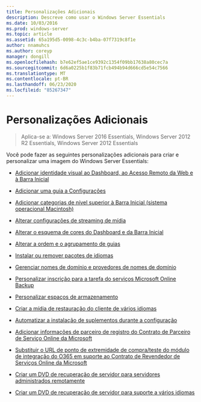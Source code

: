 ```yaml
---
title: Personalizações Adicionais
description: Descreve como usar o Windows Server Essentials
ms.date: 10/03/2016
ms.prod: windows-server
ms.topic: article
ms.assetid: 65a195d5-0098-4c3c-b4ba-07f7319c8f1e
author: nnamuhcs
ms.author: coreyp
manager: dongill
ms.openlocfilehash: b7e62ef5ae1ce9392c1354f09bb17638a80cec7a
ms.sourcegitcommit: 6d6a0225b1f83b71fcb494b94d666cd5e54c7566
ms.translationtype: MT
ms.contentlocale: pt-BR
ms.lasthandoff: 06/23/2020
ms.locfileid: "85267347"
---
```

# <a name="additional-customizations"></a>Personalizações Adicionais

>Aplica-se a: Windows Server 2016 Essentials, Windows Server 2012 R2 Essentials, Windows Server 2012 Essentials

Você pode fazer as seguintes personalizações adicionais para criar e personalizar uma imagem do Windows Server Essentials:  
  
-   [Adicionar identidade visual ao Dashboard, ao Acesso Remoto da Web e à Barra Inicial](../install/Add-Branding-to-the-Dashboard--Remote-Web-Access--and-Launchpad.md)  
  
-   [Adicionar uma guia a Configurações](../install/Add-a-Tab-to-Settings.md)  
  
-   [Adicionar categorias de nível superior à Barra Inicial (sistema operacional Macintosh)](../install/Add-Top-Level-Categories-to-the-Launchpad--Macintosh-Operating-System-.md)  
  
-   [Alterar configurações de streaming de mídia](../install/Change-Media-Streaming-Settings.md)  
  
-   [Alterar o esquema de cores do Dashboard e da Barra Inicial](../install/Change-the-Color-Scheme-of-the-Dashboard-and-Launchpad.md)  
  
-   [Alterar a ordem e o agrupamento de guias](../install/Change-the-Order-and-Grouping-of-Tabs.md)  
  
-   [Instalar ou remover pacotes de idiomas](../install/Install-or-Remove-Language-Packs.md)  
  
-   [Gerenciar nomes de domínio e provedores de nomes de domínio](../install/Manage-Domain-Names-and-Domain-Name-Providers.md)  
  
-   [Personalizar inscrição para a tarefa do serviços Microsoft Online Backup](../install/Customize-Sign-Up-for-Microsoft-Online-Backup-Service-task.md)  
  
-   [Personalizar espaços de armazenamento](../install/Customize-Storage-Spaces.md)  
  
-   [Criar a mídia de restauração do cliente de vários idiomas](../install/Build-Multi-Language-Client-Restore-Media.md)  
  
-   [Automatizar a instalação de suplementos durante a configuração](../install/Automate-Installation-of-Add-Ins-During-Setup.md)  
  
-   [Adicionar informações de parceiro de registro do Contrato de Parceiro de Serviço Online da Microsoft](../install/Add-Microsoft-Online-Service-Partner-Agreement-Partner-of-Record-Information.md)  
  
-   [Substituir o URL de ponto de extremidade de compra/teste do módulo de integração do O365 em suporte ao Contrato de Revendedor de Serviços Online da Microsoft](../install/Replace-O365-Integration-Module-Buy-Try-Endpoint-URL-in-Support-of-Microsoft-Online-Service-Reseller-Agreement.md)  
  
-   [Criar um DVD de recuperação de servidor para servidores administrados remotamente](../install/Create-a-Server-Recovery-DVD-for-Remotely-Administered-Servers.md)  
  
-   [Criar um DVD de recuperação de servidor para suporte a vários idiomas](../install/Create-a-Server-Recovery-DVD-for-Multi-Language-Support.md)
